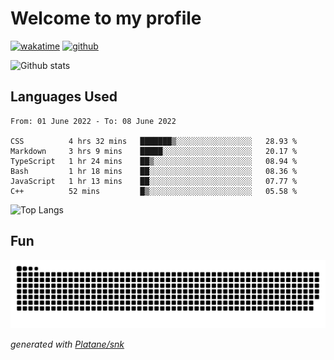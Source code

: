 # Welcome to my profile

[![wakatime](https://wakatime.com/badge/user/82c377cd-a54c-404c-b7df-177b313ca539.svg)](https://wakatime.com/@82c377cd-a54c-404c-b7df-177b313ca539)
[![github](https://img.shields.io/github/followers/xinthose?logo=github&style=plastic)](https://github.com/alanhamlett?tab=followers)

![Github stats](https://github-readme-stats.vercel.app/api?username=xinthose&show_icons=true&theme=radical&count_private=true)

## Languages Used

<!--START_SECTION:waka-->

```text
From: 01 June 2022 - To: 08 June 2022

CSS          4 hrs 32 mins   ███████▒░░░░░░░░░░░░░░░░░   28.93 %
Markdown     3 hrs 9 mins    █████░░░░░░░░░░░░░░░░░░░░   20.17 %
TypeScript   1 hr 24 mins    ██▒░░░░░░░░░░░░░░░░░░░░░░   08.94 %
Bash         1 hr 18 mins    ██░░░░░░░░░░░░░░░░░░░░░░░   08.36 %
JavaScript   1 hr 13 mins    ██░░░░░░░░░░░░░░░░░░░░░░░   07.77 %
C++          52 mins         █▒░░░░░░░░░░░░░░░░░░░░░░░   05.58 %
```

<!--END_SECTION:waka-->

![Top Langs](https://github-readme-stats.vercel.app/api/top-langs/?username=xinthose)

## Fun
![github contribution grid snake animation](https://raw.githubusercontent.com/xinthose/xinthose/output/github-contribution-grid-snake.svg)

_generated with [Platane/snk](https://github.com/Platane/snk)_
